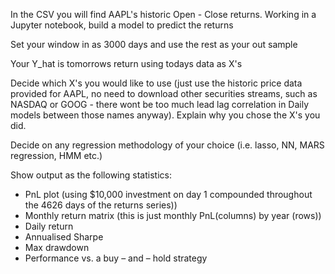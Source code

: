In the CSV you will find AAPL's historic Open - Close returns. Working in a Jupyter notebook, build a model to predict the returns

Set your window in as 3000 days and use the rest as your out sample

Your Y_hat is tomorrows return using todays data as X's

Decide which X's you would like to use (just use the historic price data provided for AAPL, no need to download other securities streams, such as NASDAQ or GOOG - there wont be too much lead lag correlation in Daily models between those names anyway). Explain why you chose the X's you did.

Decide on any regression methodology of your choice (i.e. lasso, NN, MARS regression, HMM etc.)

Show output as the following statistics:
- PnL plot (using $10,000 investment on day 1 compounded throughout the 4626 days of the returns series))
- Monthly return matrix (this is just monthly PnL(columns) by year (rows))
- Daily return
- Annualised Sharpe
- Max drawdown
- Performance vs. a buy – and – hold strategy